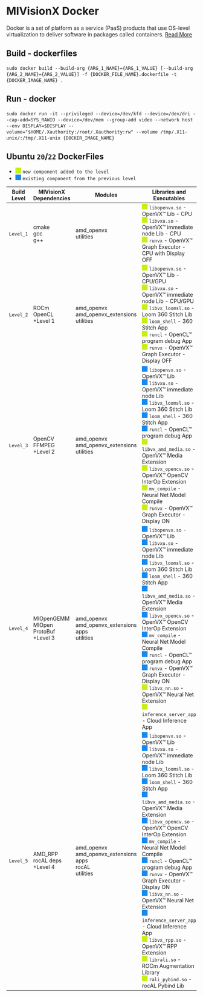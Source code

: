 # MIVisionX Docker

Docker is a set of platform as a service (PaaS) products that use OS-level virtualization to deliver software in packages called containers. [Read More](https://github.com/GPUOpen-ProfessionalCompute-Libraries/MIVisionX/wiki/Docker)

## Build - dockerfiles

```
sudo docker build --build-arg {ARG_1_NAME}={ARG_1_VALUE} [--build-arg {ARG_2_NAME}={ARG_2_VALUE}] -f {DOCKER_FILE_NAME}.dockerfile -t {DOCKER_IMAGE_NAME} .
```

## Run - docker

```
sudo docker run -it --privileged --device=/dev/kfd --device=/dev/dri --cap-add=SYS_RAWIO --device=/dev/mem --group-add video --network host --env DISPLAY=$DISPLAY --volume="$HOME/.Xauthority:/root/.Xauthority:rw" --volume /tmp/.X11-unix/:/tmp/.X11-unix {DOCKER_IMAGE_NAME}
```

## Ubuntu `20`/`22` DockerFiles

- ![#c5f015](../docs/data/green_square.png) `new component added to the level`
- ![#1589F0](../docs/data/blue_square.png) `existing component from the previous level`

| Build Level | MIVisionX Dependencies                             | Modules                                                                  | Libraries and Executables                                                                                                                                                                                                                                                                                                                                                                                                                                                                                                                                                                                                                                                                                                                                                                                                                                                                                                                                                                                                                                                                                                                                                                                                                                                                                                                                                                                                                                                                                                                                                                    | Docker File                                                                                                                                                                                                     |
|-------------|----------------------------------------------------|--------------------------------------------------------------------------|----------------------------------------------------------------------------------------------------------------------------------------------------------------------------------------------------------------------------------------------------------------------------------------------------------------------------------------------------------------------------------------------------------------------------------------------------------------------------------------------------------------------------------------------------------------------------------------------------------------------------------------------------------------------------------------------------------------------------------------------------------------------------------------------------------------------------------------------------------------------------------------------------------------------------------------------------------------------------------------------------------------------------------------------------------------------------------------------------------------------------------------------------------------------------------------------------------------------------------------------------------------------------------------------------------------------------------------------------------------------------------------------------------------------------------------------------------------------------------------------------------------------------------------------------------------------------------------------|----------------------------------------------------------------------------------------------------------------------------------------------------------------------------------------------------------------|
| `Level_1`   | cmake <br> gcc <br> g++                            | amd_openvx  <br> utilities                                                              | ![#c5f015](../docs/data/green_square.png) `libopenvx.so` - OpenVX&trade; Lib - CPU <br> ![#c5f015](../docs/data/green_square.png) `libvxu.so` - OpenVX&trade; immediate node Lib - CPU <br> ![#c5f015](../docs/data/green_square.png) `runvx` - OpenVX&trade; Graph Executor - CPU with Display OFF                                                                                                                                                                                                                                                                                                                                                                                                                                                                                                                                                                                                                                                                                                                                                                                                                                                                                                                                                                                                                                                                                                                                                                                                                                          | level-1.dockerfile |
| `Level_2`   | ROCm OpenCL <br> +Level 1                          | amd_openvx <br> amd_openvx_extensions <br> utilities                     | ![#c5f015](../docs/data/green_square.png) `libopenvx.so`  - OpenVX&trade; Lib - CPU/GPU <br> ![#c5f015](../docs/data/green_square.png) `libvxu.so` - OpenVX&trade; immediate node Lib - CPU/GPU <br> ![#c5f015](../docs/data/green_square.png) `libvx_loomsl.so` - Loom 360 Stitch Lib <br> ![#c5f015](../docs/data/green_square.png) `loom_shell` - 360 Stitch App <br> ![#c5f015](../docs/data/green_square.png) `runcl` - OpenCL&trade; program debug App <br> ![#c5f015](../docs/data/green_square.png) `runvx` - OpenVX&trade; Graph Executor - Display OFF                                                                                                                                                                                                                                                                                                                                                                                                                                                                                                                                                                                                                                                                                                                                                                                                                                                                                                                 | level-2.dockerfile |
| `Level_3`   | OpenCV <br> FFMPEG <br> +Level 2                   | amd_openvx <br> amd_openvx_extensions <br> utilities                     | ![#1589F0](../docs/data/blue_square.png) `libopenvx.so`  - OpenVX&trade; Lib <br> ![#1589F0](../docs/data/blue_square.png) `libvxu.so` - OpenVX&trade; immediate node Lib <br> ![#1589F0](../docs/data/blue_square.png) `libvx_loomsl.so` - Loom 360 Stitch Lib <br> ![#1589F0](../docs/data/blue_square.png) `loom_shell` - 360 Stitch App <br> ![#1589F0](../docs/data/blue_square.png) `runcl` - OpenCL&trade; program debug App <br> ![#c5f015](../docs/data/green_square.png) `libvx_amd_media.so` - OpenVX&trade; Media Extension <br> ![#c5f015](../docs/data/green_square.png) `libvx_opencv.so` - OpenVX&trade; OpenCV InterOp Extension <br> ![#c5f015](../docs/data/green_square.png) `mv_compile` - Neural Net Model Compile <br> ![#c5f015](../docs/data/green_square.png) `runvx` - OpenVX&trade; Graph Executor - Display ON                                                                                                                                                                                                                                                                                                                                                                                                                                                                                                                                                                           | level-3.dockerfile |
| `Level_4`   | MIOpenGEMM <br> MIOpen <br> ProtoBuf <br> +Level 3 | amd_openvx <br>  amd_openvx_extensions <br> apps <br> utilities          | ![#1589F0](../docs/data/blue_square.png) `libopenvx.so`  - OpenVX&trade; Lib <br> ![#1589F0](../docs/data/blue_square.png) `libvxu.so` - OpenVX&trade; immediate node Lib <br> ![#1589F0](../docs/data/blue_square.png) `libvx_loomsl.so` - Loom 360 Stitch Lib <br> ![#1589F0](../docs/data/blue_square.png) `loom_shell` - 360 Stitch App <br> ![#1589F0](../docs/data/blue_square.png) `libvx_amd_media.so` - OpenVX&trade; Media Extension <br> ![#1589F0](../docs/data/blue_square.png) `libvx_opencv.so` - OpenVX&trade; OpenCV InterOp Extension <br> ![#1589F0](../docs/data/blue_square.png) `mv_compile` - Neural Net Model Compile <br> ![#1589F0](../docs/data/blue_square.png) `runcl` - OpenCL&trade; program debug App <br> ![#1589F0](../docs/data/blue_square.png) `runvx` - OpenVX&trade; Graph Executor - Display ON <br> ![#c5f015](../docs/data/green_square.png) `libvx_nn.so` - OpenVX&trade; Neural Net Extension <br> ![#c5f015](../docs/data/green_square.png) `inference_server_app` - Cloud Inference App                                                                                                                                                                                                                                                                                                                                       | level-4.dockerfile |
| `Level_5`   | AMD_RPP <br> rocAL deps <br> +Level 4               | amd_openvx <br> amd_openvx_extensions <br> apps <br> rocAL <br> utilities | ![#1589F0](../docs/data/blue_square.png) `libopenvx.so`  - OpenVX&trade; Lib <br> ![#1589F0](../docs/data/blue_square.png) `libvxu.so` - OpenVX&trade; immediate node Lib <br> ![#1589F0](../docs/data/blue_square.png) `libvx_loomsl.so` - Loom 360 Stitch Lib <br> ![#1589F0](../docs/data/blue_square.png) `loom_shell` - 360 Stitch App <br> ![#1589F0](../docs/data/blue_square.png) `libvx_amd_media.so` - OpenVX&trade; Media Extension <br> ![#1589F0](../docs/data/blue_square.png) `libvx_opencv.so` - OpenVX&trade; OpenCV InterOp Extension <br> ![#1589F0](../docs/data/blue_square.png) `mv_compile` - Neural Net Model Compile <br> ![#1589F0](../docs/data/blue_square.png) `runcl` - OpenCL&trade; program debug App <br> ![#1589F0](../docs/data/blue_square.png) `runvx` - OpenVX&trade; Graph Executor - Display ON <br>  ![#1589F0](../docs/data/blue_square.png) `libvx_nn.so` - OpenVX&trade; Neural Net Extension <br>  ![#1589F0](../docs/data/blue_square.png) `inference_server_app` - Cloud Inference App <br> ![#c5f015](../docs/data/green_square.png) `libvx_rpp.so` - OpenVX&trade; RPP Extension <br> ![#c5f015](../docs/data/green_square.png) `librali.so` - ROCm Augmentation Library <br> ![#c5f015](../docs/data/green_square.png) `rali_pybind.so` - rocAL Pybind Lib | level-5.dockerfile |
